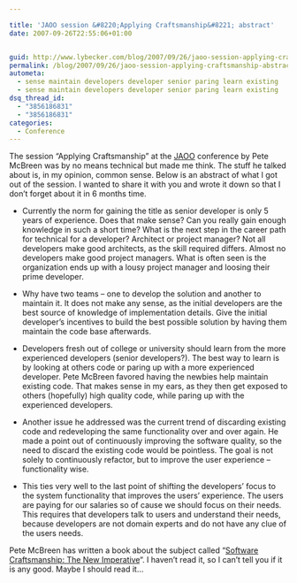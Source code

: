 ```yaml
---

title: 'JAOO session &#8220;Applying Craftsmanship&#8221; abstract'
date: 2007-09-26T22:55:06+01:00


guid: http://www.lybecker.com/blog/2007/09/26/jaoo-session-applying-craftsmanship-abstract/
permalink: /blog/2007/09/26/jaoo-session-applying-craftsmanship-abstract/
autometa:
  - sense maintain developers developer senior paring learn existing
  - sense maintain developers developer senior paring learn existing
dsq_thread_id:
  - "3856186831"
  - "3856186831"
categories:
  - Conference
---
```

The session &#8220;Applying Craftsmanship&#8221; at the [JAOO](http://www.jaoo.dk "JAOO conference 2007") conference by Pete McBreen was by no means technical but made me think. The stuff he talked about is, in my opinion, common sense. Below is an abstract of what I got out of the session. I wanted to share it with you and wrote it down so that I don’t forget about it in 6 months time.

  * Currently the norm for gaining the title as senior developer is only 5 years of experience. Does that make sense? Can you really gain enough knowledge in such a short time? What is the next step in the career path for technical for a developer? Architect or project manager? Not all developers make good architects, as the skill required differs. Almost no developers make good project managers. What is often seen is the organization ends up with a lousy project manager and loosing their prime developer.

  * Why have two teams – one to develop the solution and another to maintain it. It does not make any sense, as the initial developers are the best source of knowledge of implementation details. Give the initial developer’s incentives to build the best possible solution by having them maintain the code base afterwards.

  * Developers fresh out of college or university should learn from the more experienced developers (senior developers?). The best way to learn is by looking at others code or paring up with a more experienced developer. Pete McBreen favored having the newbies help maintain existing code. That makes sense in my ears, as they then get exposed to others (hopefully) high quality code, while paring up with the experienced developers.

  * Another issue he addressed was the current trend of discarding existing code and redeveloping the same functionality over and over again. He made a point out of continuously improving the software quality, so the need to discard the existing code would be pointless. The goal is not solely to continuously refactor, but to improve the user experience – functionality wise.

  * This ties very well to the last point of shifting the developers’ focus to the system functionality that improves the users’ experience. The users are paying for our salaries so of cause we should focus on their needs. This requires that developers talk to users and understand their needs, because developers are not domain experts and do not have any clue of the users needs.

Pete McBreen has written a book about the subject called &#8220;[Software Craftsmanship: The New Imperative](http://www.amazon.com/exec/obidos/ASIN/0201733862/mcbreenconsul-20/nosim "Software Craftsmanship: The New Imperative book on Amazon.com")&#8220;. I haven’t read it, so I can’t tell you if it is any good. Maybe I should read it…
